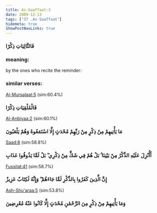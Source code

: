 ```yaml
---
title: As-Saaffaat:3
date: 2009-12-13
tags: ["37 .As-Saaffaat"]
hidemeta: true 
ShowPostNavLinks: true 
---
```

### فَالتَّالِيَاتِ ذِكْرًا
### meaning: 
by the ones who recite the reminder:
### similar verses: 

[Al-Mursalaat:5](/77/5) (sim:60.4%)

### فَالْمُلْقِيَاتِ ذِكْرًا

[Al-Anbiyaa:2](/21/2) (sim:60.1%)

### مَا يَأْتِيهِمْ مِنْ ذِكْرٍ مِنْ رَبِّهِمْ مُحْدَثٍ إِلَّا اسْتَمَعُوهُ وَهُمْ يَلْعَبُونَ

[Saad:8](/38/8) (sim:58.8%)

### أَأُنْزِلَ عَلَيْهِ الذِّكْرُ مِنْ بَيْنِنَا ۚ بَلْ هُمْ فِي شَكٍّ مِنْ ذِكْرِي ۖ بَلْ لَمَّا يَذُوقُوا عَذَابِ

[Fussilat:41](/41/41) (sim:58.7%)

### إِنَّ الَّذِينَ كَفَرُوا بِالذِّكْرِ لَمَّا جَاءَهُمْ ۖ وَإِنَّهُ لَكِتَابٌ عَزِيزٌ

[Ash-Shu'araa:5](/26/5) (sim:53.8%)

### وَمَا يَأْتِيهِمْ مِنْ ذِكْرٍ مِنَ الرَّحْمَٰنِ مُحْدَثٍ إِلَّا كَانُوا عَنْهُ مُعْرِضِينَ
